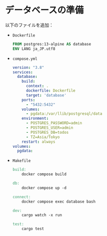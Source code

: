 # データベースの準備

以下のファイルを追加：

- `Dockerfile`

  ```Dockerfile
  FROM postgres:13-alpine AS database
  ENV LANG ja_JP.utf8
  ```

- `compose.yml`
  
  ```yml
  version: "3.8"
  services:
    database:
      build: 
        context: .
        dockerfile: Dockerfile
        target: 'database'
      ports:
        - "5432:5432"
      volumes:
        - pgdata:/var/llib/postgresql/data
      environment:
        - POSTGRES_PASSWORD=admin
        - POSTGRES_USER=admin
        - POSTGRES_DB=todos
        - TZ=Asia/Tokyo
      restart: always
  volumes:
    pgdata:
  ```

- `Makefile`

  ```Makefile
  build:
      docker compose build

  db: 
      docker compose up -d

  connect:
      docker compose exec database bash

  dev:
      cargo watch -x run

  test:
      cargo test
  ```
